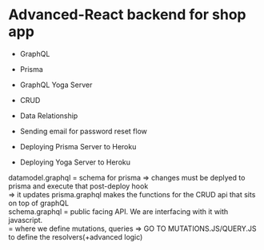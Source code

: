 # Advanced-React backend for shop app

* GraphQL

* Prisma

* GraphQL Yoga Server

* CRUD

* Data Relationship

* Sending email for password reset flow

* Deploying Prisma Server to Heroku
* Deploying Yoga Server to Heroku



datamodel.graphql = schema for prisma => changes must be deplyed to prisma and execute that post-deploy hook
<br>
=> it updates prisma.graphql makes the functions for the CRUD api that sits on top of graphQL
<br>
schema.graphql = public facing API. We are interfacing with it with javascript. 
<br>
               = where we define mutations, queries => GO TO MUTATIONS.JS/QUERY.JS to define the resolvers(+advanced logic)
<br>
